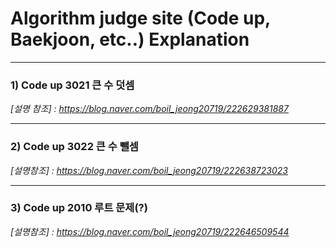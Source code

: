 # Algorithm judge site (Code up, Baekjoon, etc..) Explanation

***
### 1) Code up 3021 큰 수 덧셈
_[설명 참조] : https://blog.naver.com/boil_jeong20719/222629381887_

***
### 2) Code up 3022 큰 수 뺄셈
_[설명참조] : https://blog.naver.com/boil_jeong20719/222638723023_

***
### 3) Code up 2010 루트 문제(?)
_[설명참조] : https://blog.naver.com/boil_jeong20719/222646509544_
